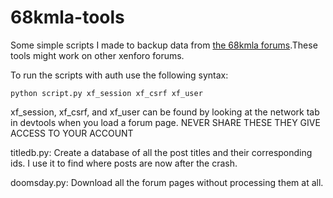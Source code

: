 # 68kmla-tools

Some simple scripts I made to backup data from [the 68kmla forums](https://68kmla.org).These tools might work on other xenforo forums.

To run the scripts with auth use the following syntax:

`python script.py xf_session xf_csrf xf_user`

xf_session, xf_csrf, and xf_user can be found by looking at the network tab in devtools when you load a forum page. NEVER SHARE THESE THEY GIVE ACCESS TO YOUR ACCOUNT

titledb.py: Create a database of all the post titles and their corresponding ids. I use it to find where posts are now after the crash.

doomsday.py: Download all the forum pages without processing them at all.